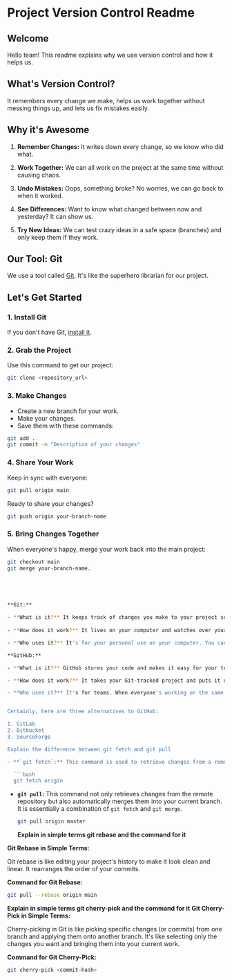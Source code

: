 # Project Version Control Readme

## Welcome

Hello team! This readme explains why we use version control and how it helps us.

## What's Version Control?

 It remembers every change we make, helps us work together without messing things up, and lets us fix mistakes easily.

## Why it's Awesome

1. **Remember Changes:** It writes down every change, so we know who did what.

2. **Work Together:** We can all work on the project at the same time without causing chaos.

3. **Undo Mistakes:** Oops, something broke? No worries, we can go back to when it worked.

4. **See Differences:** Want to know what changed between now and yesterday? It can show us.

5. **Try New Ideas:** We can test crazy ideas in a safe space (branches) and only keep them if they work.

## Our Tool: Git

We use a tool called [Git](https://git-scm.com/). It's like the superhero librarian for our project.

## Let's Get Started

### 1. Install Git

If you don't have Git, [install it](https://git-scm.com/book/en/v2/Getting-Started-Installing-Git).

### 2. Grab the Project

Use this command to get our project:

```bash
git clone <repository_url>
```

### 3. Make Changes

- Create a new branch for your work.
- Make your changes.
- Save them with these commands:

```bash
git add .
git commit -m "Description of your changes"
```

### 4. Share Your Work

Keep in sync with everyone:

```bash
git pull origin main
```

Ready to share your changes?

```bash
git push origin your-branch-name
```

### 5. Bring Changes Together

When everyone's happy, merge your work back into the main project:

```bash
git checkout main
git merge your-branch-name.





**Git:**

- **What is it?** It keeps track of changes you make to your project so you can go back in time if something breaks.
  
- **How does it work?** It lives on your computer and watches over your project. You tell it when to remember changes (commit) or when to try out new stuff without messing up the main project (branch).

- **Who uses it?** It's for your personal use on your computer. You can use it even if you're not connected to the internet.

**GitHub:**

- **What is it?** GitHub stores your code and makes it easy for your team to work together.

- **How does it work?** It takes your Git-tracked project and puts it on the internet. This way, your team can access and work on the same project without stepping on each other's toes.

- **Who uses it?** It's for teams. When everyone's working on the same project, GitHub helps them stay organized and work smoothly.


Certainly, here are three alternatives to GitHub:

1. GitLab
2. Bitbucket
3. SourceForge

Explain the difference between git fetch and git pull

- **`git fetch`:** This command is used to retrieve changes from a remote repository but does not automatically merge the changes into your current branch. It brings the changes into your local repository, allowing you to inspect and decide whether you want to merge them.

  ```bash
  git fetch origin
  ```

- **`git pull`:** This command not only retrieves changes from the remote repository but also automatically merges them into your current branch. It is essentially a combination of `git fetch` and `git merge`.

  ```bash
  git pull origin master
  ```

  **Explain in simple terms git rebase and the command for it**

**Git Rebase in Simple Terms:**

Git rebase is like editing your project's history to make it look clean and linear. It rearranges the order of your commits.

**Command for Git Rebase:**

```bash
git pull --rebase origin main
```

**Explain in simple terms git cherry-pick and the command for it**
**Git Cherry-Pick in Simple Terms:**

Cherry-picking in Git is like picking specific changes (or commits) from one branch and applying them onto another branch. It's like selecting only the changes you want and bringing them into your current work.

**Command for Git Cherry-Pick:**

```bash
git cherry-pick <commit-hash>
```
